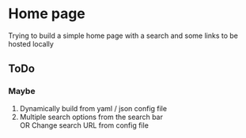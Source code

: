 # Home page

Trying to build a simple home page with a search and some links to be hosted locally

## ToDo
   
### Maybe

1. Dynamically build from yaml / json config file  
2. Multiple search options from the search bar  
OR Change search URL from config file